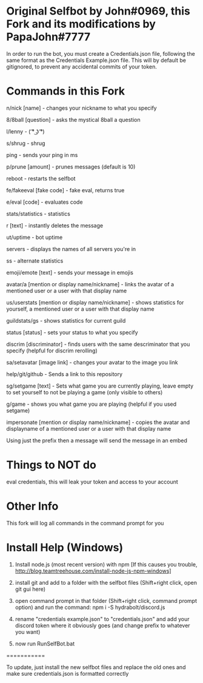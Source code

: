 # Original Selfbot by John#0969, this Fork and its modifications by PapaJohn#7777
In order to run the bot, you must create a Credentials.json file, following the same format as the Credentials Example.json file. This will by default be gitignored, to prevent any accidental commits of your token.



# Commands in this Fork

n/nick [name] - changes your nickname to what you specify

8/8ball [question] - asks the mystical 8ball a question

l/lenny - ( ͡° ͜ʖ ͡°)

s/shrug - shrug

ping - sends your ping in ms

p/prune [amount] - prunes messages (default is 10)

reboot - restarts the selfbot

fe/fakeeval [fake code] - fake eval, returns true

e/eval [code] - evaluates code

stats/statistics - statistics

r [text] - instantly deletes the message

ut/uptime - bot uptime 

servers - displays the names of all servers you're in

ss - alternate statistics

emoji/emote [text] - sends your message in emojis

avatar/a [mention or display name/nickname] - links the avatar of a mentioned user or a user with that display name

us/userstats [mention or display name/nickname] - shows statistics for yourself, a mentioned user or a user with that display name

guildstats/gs - shows statistics for current guild

status [status] - sets your status to what you specify

discrim [discriminator] - finds users with the same descriminator that you specify (helpful for discrim rerolling)

sa/setavatar [image link] - changes your avatar to the image you link

help/git/github - Sends a link to this repository

sg/setgame [text] - Sets what game you are currently playing, leave empty to set yourself to not be playing a game (only visible to others)

g/game - shows you what game you are playing (helpful if you used setgame)

impersonate [mention or display name/nickname] - copies the avatar and displayname of a mentioned user or a user with that display name

Using just the prefix then a message will send the message in an embed

# Things to NOT do

eval credentials, this will leak your token and access to your account

# Other Info

This fork will log all commands in the command prompt for you

# Install Help (Windows)
1. Install node.js (most recent version) with npm [If this causes you trouble, http://blog.teamtreehouse.com/install-node-js-npm-windows]

2. install git and add to a folder with the selfbot files (Shift+right click, open git gui here)

3. open command prompt in that folder (Shift+right click, command prompt option) and run the command: npm i -S hydrabolt/discord.js

4. rename "credentials example.json" to "credentials.json" and add your discord token where it obviously goes (and change prefix to whatever you want)

5. now run RunSelfBot.bat

===========

To update, just install the new selfbot files and replace the old ones and make sure credentials.json is formatted correctly
